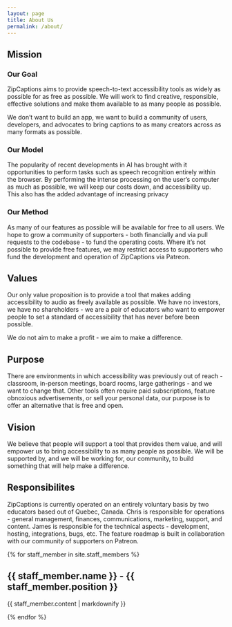 ```yaml
---
layout: page
title: About Us
permalink: /about/
---
```

<h2>Mission</h2>

<h3>Our Goal</h3>

<p>ZipCaptions aims to provide speech-to-text accessibility tools as widely as possible for as free as possible. We will work to find creative, responsible, effective solutions and make them available to as many people as possible.</p>

<p>We don’t want to build an app, we want to build a community of users, developers, and advocates to bring captions to as many creators across as many formats as possible.</p>

<h3>Our Model</h3>

<p>The popularity of recent developments in AI has brought with it opportunities to perform tasks such as speech recognition entirely within the browser. By performing the intense processing on the user’s computer as much as possible, we will keep our costs down, and accessibility up. This also has the added advantage of increasing privacy</p>

<h3>Our Method</h3>

<p>As many of our features as possible will be available for free to all users. We hope to grow a community of supporters - both financially and via pull requests to the codebase - to fund the operating costs. Where it’s not possible to provide free features, we may restrict access to supporters who fund the development and operation of ZipCaptions via Patreon.</p>

<h2>Values</h2>

<p>Our only value proposition is to provide a tool that makes adding accessibility to audio as freely available as possible. We have no investors, we have no shareholders - we are a pair of educators who want to empower people to set a standard of accessibility that has never before been possible.</p>

<p>We do not aim to make a profit - we aim to make a difference. </p>

<h2>Purpose</h2>

<p>There are environments in which accessibility was previously out of reach - classroom, in-person meetings, board rooms, large gatherings - and we want to change that. Other tools often require paid subscriptions, feature obnoxious advertisements, or sell your personal data, our purpose is to offer an alternative that is free and open.</p>

<h2>Vision</h2>

<p>We believe that people will support a tool that provides them value, and will empower us to bring accessibility to as many people as possible. We will be supported by, and we will be working for, our community, to build something that will help make a difference.</p>

<h2>Responsibilites</h2>

<p>ZipCaptions is currently operated on an entirely voluntary basis by two educators based out of Quebec, Canada. Chris is responsible for operations - general management, finances, communications, marketing, support, and content. James is responsible for the technical aspects - development, hosting, integrations, bugs, etc. The feature roadmap is built in collaboration with our community of supporters on Patreon.</p>

{% for staff_member in site.staff_members %}
  <h2>{{ staff_member.name }} - {{ staff_member.position }}</h2>
  <p>{{ staff_member.content | markdownify }}</p>
{% endfor %}
